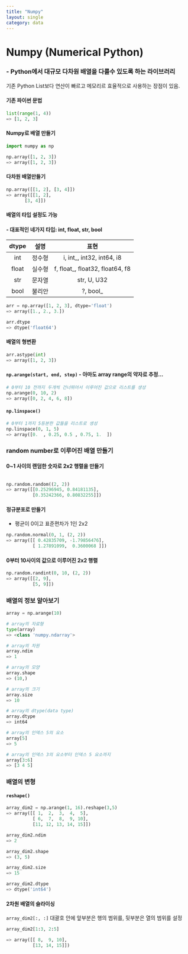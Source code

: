 ```yaml
---
title: "Numpy"
layout: single
category: data
---
```


# Numpy (Numerical Python)

### - Python에서 대규모 다차원 배열을 다룰수 있도록 하는 라이브러리

기존 Python List보다 연산이 빠르고 메모리르 효율적으로 사용하는 장점이 있음.

#### 기존 파이썬 문법

```python
list(range(1, 4))
=> [1, 2, 3]
```

#### Numpy로 배열 만들기

```python
import numpy as np

np.array([1, 2, 3])
=> array([1, 2, 3])
```

#### 다차원 배열만들기

```python
np.array([[1, 2], [3, 4]])
=> array([[1, 2],
       [3, 4]])
```


#### 배열의 타입 설정도 가능
#### - 대표적인 네가지 타입: int, float, str, bool

| dtype | 설명 | 표현 |
| :---: | :---: | :---: |
| int | 정수형 | i, int_, int32, int64, i8 |
| float | 실수형 | f, float_, float32, float64, f8 |
| str | 문자열 | str, U, U32 |
| bool | 불리안 | ?, bool_ |


```python
arr = np.array([1, 2, 3], dtype='float') 
=> array([1., 2., 3.])

arr.dtype
=> dtype('float64')
```

#### 배열의 형변환
```python
arr.astype(int)
=> array([1, 2, 3])
```

#### `np.arange(start, end, step)` - 아마도 array range의 약자로 추정...
```python
# 0부터 10 전까지 두개씩 건너뛰어서 이루어진 값으로 리스트를 생성
np.arange(0, 10, 2) 
=> array([0, 2, 4, 6, 8])
```

#### `np.linspace()`
```python
# 0부터 1까지 5등분한 값들을 리스트로 생성
np.linspace(0, 1, 5) 
=> array([0.  , 0.25, 0.5 , 0.75, 1.  ])
```

### random number로 이루어진 배열 만들기

#### 0~1 사이의 랜덤한 숫자로 2x2 행렬을 만들기

```python

np.random.random((2, 2))
=> array([[0.25296945, 0.84181135],
          [0.35242366, 0.80832255]])
```

#### 정규분포로 만들기
- 평균이 0이고 표준편차가 1인 2x2

```python
np.random.normal(0, 1, (2, 2))
=> array([[ 0.42835709, -1.79856476],
          [ 1.27891099,  0.3600068 ]])
```

#### 0부터 10사이의 값으로 이루어진 2x2 행렬

```python
np.random.randint(0, 10, (2, 2))
=> array([[2, 9],
          [5, 9]])
```

### 배열의 정보 알아보기

```python
array = np.arange(10)

# array의 자료형
type(array)
=> <class 'numpy.ndarray'>

# array의 차원
array.ndim
=> 1

# array의 모양
array.shape
=> (10,)

# array의 크기
array.size
=> 10

# array의 dtype(data type)
array.dtype
=> int64

# array의 인덱스 5의 요소
array[5]
=> 5

# array의 인덱스 3의 요소부터 인덱스 5 요소까지
array[3:6]
=> [3 4 5]
```



### 배열의 변형
#### `reshape()`
```python
array_dim2 = np.arange(1, 16).reshape(3,5)
=> array([[ 1,  2,  3,  4,  5],
          [ 6,  7,  8,  9, 10],
          [11, 12, 13, 14, 15]])

array_dim2.ndim
=> 2

array_dim2.shape
=> (3, 5)

array_dim2.size
=> 15

array_dim2.dtype
=> dtype('int64')

```

#### 2차원 배열의 슬라이싱
`array_dim2[:, :]` 대괄호 안에 앞부분은 행의 범위를, 뒷부분은 열의 범위를 설정

```python
array_dim2[1:3, 2:5] 

=> array([[ 8,  9, 10],
          [13, 14, 15]])
```

